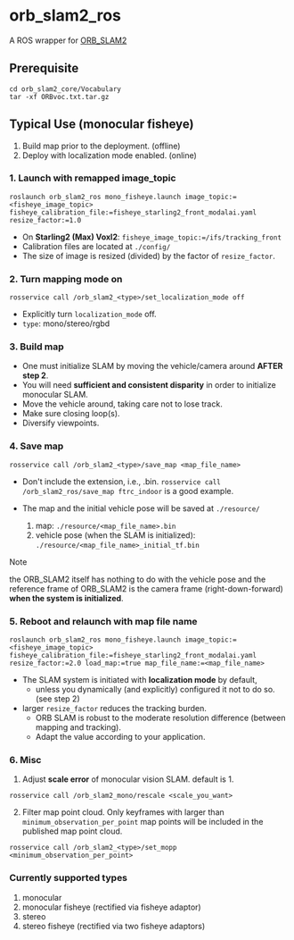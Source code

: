 # orb_slam2_ros
A ROS wrapper for [ORB_SLAM2](https://github.com/raulmur/ORB_SLAM2)

## Prerequisite
```shell
cd orb_slam2_core/Vocabulary
tar -xf ORBvoc.txt.tar.gz
```

## Typical Use (monocular fisheye)
1. Build map prior to the deployment. (offline)
2. Deploy with localization mode enabled. (online)

### 1. Launch with remapped image_topic

```shell
roslaunch orb_slam2_ros mono_fisheye.launch image_topic:=<fisheye_image_topic> fisheye_calibration_file:=fisheye_starling2_front_modalai.yaml resize_factor:=1.0
```
- On **Starling2 (Max) Voxl2**: `fisheye_image_topic:=/ifs/tracking_front`
- Calibration files are located at `./config/`
- The size of image is resized (divided) by the factor of `resize_factor`.

### 2. Turn mapping mode on
```shell
rosservice call /orb_slam2_<type>/set_localization_mode off
```
- Explicitly turn `localization_mode` off.
- `type`: mono/stereo/rgbd

### 3. Build map
- One must initialize SLAM by moving the vehicle/camera around **AFTER step 2**.
- You will need **sufficient and consistent disparity** in order to initialize monocular SLAM.
- Move the vehicle around, taking care not to lose track.
- Make sure closing loop(s).
- Diversify viewpoints.

### 4. Save map
```shell
rosservice call /orb_slam2_<type>/save_map <map_file_name>
```
- Don't include the extension, i.e., .bin. `rosservice call /orb_slam2_ros/save_map ftrc_indoor` is a good example.
- The map and the initial vehicle pose will be saved at `./resource/`

    1. map: `./resource/<map_file_name>.bin`
    2. vehicle pose (when the SLAM is initialized): `./resource/<map_file_name>_initial_tf.bin`

> [!NOTE]
> the ORB_SLAM2 itself has nothing to do with the vehicle pose and the reference frame of ORB_SLAM2 is the camera frame (right-down-forward) **when the system is initialized**.

### 5. Reboot and relaunch with map file name
```shell
roslaunch orb_slam2_ros mono_fisheye.launch image_topic:=<fisheye_image_topic> fisheye_calibration_file:=fisheye_starling2_front_modalai.yaml resize_factor:=2.0 load_map:=true map_file_name:=<map_file_name>
```
- The SLAM system is initiated with **localization mode** by default, 
    - unless you dynamically (and explicitly) configured it not to do so. (see step 2)
- larger `resize_factor` reduces the tracking burden.
    - ORB SLAM is robust to the moderate resolution difference (between mapping and tracking).
    - Adapt the value according to your application.

### 6. Misc
1. Adjust **scale error** of monocular vision SLAM. default is 1.
```shell
rosservice call /orb_slam2_mono/rescale <scale_you_want>
```
2. Filter map point cloud. Only keyframes with larger than `minimum_observation_per_point` map points will be included in the published map point cloud.
```shell
rosservice call /orb_slam2_<type>/set_mopp <minimum_observation_per_point>
```

### Currently supported types
1. monocular
2. monocular fisheye (rectified via fisheye adaptor)
3. stereo
4. stereo fisheye (rectified via two fisheye adaptors)